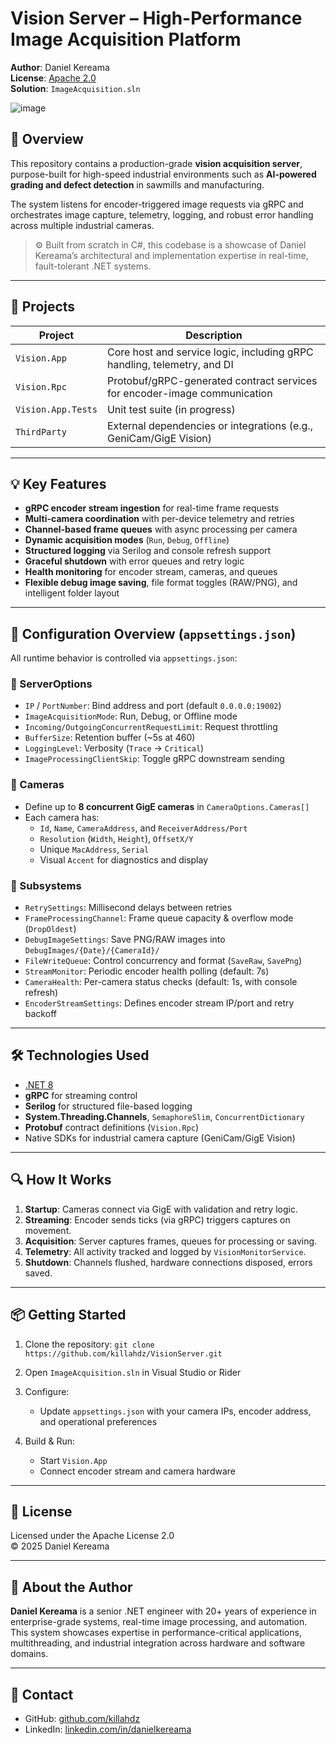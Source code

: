 # Vision Server – High-Performance Image Acquisition Platform

**Author**: Daniel Kereama  
**License**: [Apache 2.0](./LICENCE.txt)  
**Solution**: `ImageAcquisition.sln`

![image](https://github.com/user-attachments/assets/be691e2e-9c0e-4421-8a84-f512182728d4)

## 🚀 Overview

This repository contains a production-grade **vision acquisition server**, purpose-built for high-speed industrial environments such as **AI-powered grading and defect detection** in sawmills and manufacturing.

The system listens for encoder-triggered image requests via gRPC and orchestrates image capture, telemetry, logging, and robust error handling across multiple industrial cameras.

> ⚙️ Built from scratch in C#, this codebase is a showcase of Daniel Kereama’s architectural and implementation expertise in real-time, fault-tolerant .NET systems.

---

## 📁 Projects

| Project                | Description                                                                 |
|------------------------|-----------------------------------------------------------------------------|
| `Vision.App`        | Core host and service logic, including gRPC handling, telemetry, and DI     |
| `Vision.Rpc`        | Protobuf/gRPC-generated contract services for encoder-image communication   |
| `Vision.App.Tests`  | Unit test suite (in progress)                                               |
| `ThirdParty`           | External dependencies or integrations (e.g., GeniCam/GigE Vision)           |

---

## 💡 Key Features

- **gRPC encoder stream ingestion** for real-time frame requests
- **Multi-camera coordination** with per-device telemetry and retries
- **Channel-based frame queues** with async processing per camera
- **Dynamic acquisition modes** (`Run`, `Debug`, `Offline`)
- **Structured logging** via Serilog and console refresh support
- **Graceful shutdown** with error queues and retry logic
- **Health monitoring** for encoder stream, cameras, and queues
- **Flexible debug image saving**, file format toggles (RAW/PNG), and intelligent folder layout

---

## 🔧 Configuration Overview (`appsettings.json`)

All runtime behavior is controlled via `appsettings.json`:

### 🔌 ServerOptions
- `IP` / `PortNumber`: Bind address and port (default `0.0.0.0:19002`)
- `ImageAcquisitionMode`: Run, Debug, or Offline mode
- `Incoming/OutgoingConcurrentRequestLimit`: Request throttling
- `BufferSize`: Retention buffer (~5s at 460)
- `LoggingLevel`: Verbosity (`Trace` → `Critical`)
- `ImageProcessingClientSkip`: Toggle gRPC downstream sending

### 📸 Cameras
- Define up to **8 concurrent GigE cameras** in `CameraOptions.Cameras[]`
- Each camera has:
  - `Id`, `Name`, `CameraAddress`, and `ReceiverAddress/Port`
  - `Resolution` (`Width`, `Height`), `OffsetX/Y`
  - Unique `MacAddress`, `Serial`
  - Visual `Accent` for diagnostics and display

### 🧠 Subsystems
- `RetrySettings`: Millisecond delays between retries
- `FrameProcessingChannel`: Frame queue capacity & overflow mode (`DropOldest`)
- `DebugImageSettings`: Save PNG/RAW images into `DebugImages/{Date}/{CameraId}/`
- `FileWriteQueue`: Control concurrency and format (`SaveRaw`, `SavePng`)
- `StreamMonitor`: Periodic encoder health polling (default: 7s)
- `CameraHealth`: Per-camera status checks (default: 1s, with console refresh)
- `EncoderStreamSettings`: Defines encoder stream IP/port and retry backoff

---

## 🛠️ Technologies Used

- [.NET 8](https://dotnet.microsoft.com/en-us/download)
- **gRPC** for streaming control
- **Serilog** for structured file-based logging
- **System.Threading.Channels**, `SemaphoreSlim`, `ConcurrentDictionary`
- **Protobuf** contract definitions (`Vision.Rpc`)
- Native SDKs for industrial camera capture (GeniCam/GigE Vision)

---

## 🔍 How It Works

1. **Startup**: Cameras connect via GigE with validation and retry logic.
2. **Streaming**: Encoder sends ticks (via gRPC) triggers captures on movement.
3. **Acquisition**: Server captures frames, queues for processing or saving.
4. **Telemetry**: All activity tracked and logged by `VisionMonitorService`.
5. **Shutdown**: Channels flushed, hardware connections disposed, errors saved.

---

## 📦 Getting Started

1. Clone the repository:
   `git clone https://github.com/killahdz/VisionServer.git`

2. Open `ImageAcquisition.sln` in Visual Studio or Rider

3. Configure:
   - Update `appsettings.json` with your camera IPs, encoder address, and operational preferences

4. Build & Run:
   - Start `Vision.App`
   - Connect encoder stream and camera hardware

---

## 📄 License

Licensed under the Apache License 2.0  
© 2025 Daniel Kereama
 
---

## 👤 About the Author

**Daniel Kereama** is a senior .NET engineer with 20+ years of experience in enterprise-grade systems, real-time image processing, and automation. This system showcases expertise in performance-critical applications, multithreading, and industrial integration across hardware and software domains.

---

## 📨 Contact

- GitHub: [github.com/killahdz](https://github.com/killahdz)
- LinkedIn: [linkedin.com/in/danielkereama](https://linkedin.com/in/danielkereama)
